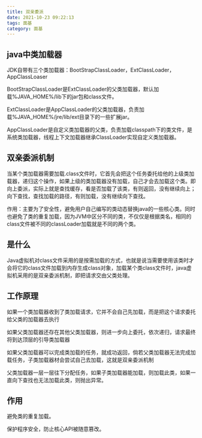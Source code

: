 ```yaml
---
title: 双亲委派
date: 2021-10-23 09:22:13
tags: 面基
category: 面基
---
```


## java中类加载器

JDK自带有三个类加载器：BootStrapClassLoader，ExtClassLoader，AppClassLoaser

BootStrapClassLoader是ExtClassLoader的父类加载器，默认加载%JAVA_HOME%/lib下的jar包和class文件。

ExtClassLoader是AppClassLoader的父类加载器，负责加载%JAVA_HOME%/jre/lib/ext目录下的一些扩展jar。

AppClassLoader是自定义类加载器的父类，负责加载classpath下的类文件，是系统类加载器，线程上下文加载器继承ClassLoader实现自定义类加载器。

## 双亲委派机制

当某个类加载器需要加载.class文件时，它首先会把这个任务委托给他的上级类加载器，递归这个操作，如果上级的类加载器没有加载，自己才会去加载这个类。即向上委派，实际上就是查找缓存，看是否加载了该类，有则返回，没有继续向上；向下查找，查找加载的路径，有则加载，没有继续向下查找。

作用：主要为了安全性，避免用户自己编写的类动态替换java的一些核心类。同时也避免了类的重复加载，因为JVM中区分不同的类，不仅仅是根据类名，相同的class文件被不同的classLoader加载就是不同的两个类。

## 是什么

Java虚拟机对class文件采用的是按需加载的方式，也就是说当需要使用该类时才会将它的class文件加载到内存生成class对象，加载某个类class文件时，java虚拟机采用的是双亲委派机制，即把请求交由父类处理。

## 工作原理

如果一个类加载器收到了类加载请求，它并不会自己先加载，而是把这个请求委托给父类的加载器去执行

如果父类加载器还存在其他父类加载器，则进一步向上委托，依次递归，请求最终将到达顶层的引导类加载器

如果父类加载器可以完成类加载的任务，就成功返回，倘若父类加载器无法完成加载任务，子类加载器材会尝试自己去加载，这就是双亲委派机制

父类加载器一层一层往下分配任务，如果子类加载器能加载，则加载此类，如果一直向下查找也无法加载此类，则抛出异常。

## 作用

避免类的重复加载。

保护程序安全，防止核心API被随意篡改。
